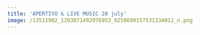 ```yaml
---
title: 'APERTIVO & LIVE MUSIC 28 july'
image: /13511982_1203871492976953_8258609157531334012_n.png
---
```


